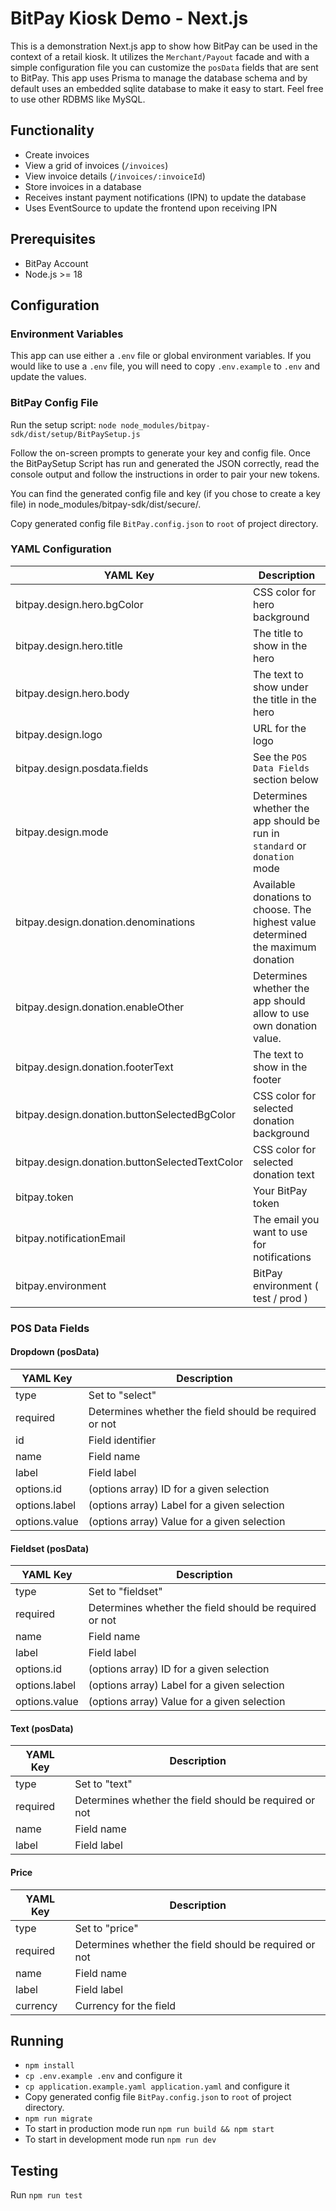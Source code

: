 # BitPay Kiosk Demo - Next.js

This is a demonstration Next.js app to show how BitPay can be used in the
context of a retail kiosk. It utilizes the `Merchant/Payout` facade and with a simple
configuration file you can customize the `posData` fields that are sent to
BitPay. This app uses Prisma to manage the database schema and by default
uses an embedded sqlite database to make it easy to start. Feel free to use other RDBMS like MySQL.

## Functionality

- Create invoices
- View a grid of invoices (`/invoices`)
- View invoice details (`/invoices/:invoiceId`)
- Store invoices in a database
- Receives instant payment notifications (IPN) to update the database
- Uses EventSource to update the frontend upon receiving IPN

## Prerequisites

- BitPay Account
- Node.js >= 18

## Configuration

### Environment Variables

This app can use either a `.env` file or global environment variables. If you
would like to use a `.env` file, you will need to copy `.env.example` to `.env`
and update the values.

### BitPay Config File

Run the setup script:
`node node_modules/bitpay-sdk/dist/setup/BitPaySetup.js`

Follow the on-screen prompts to generate your key and config file. Once the BitPaySetup Script has run and generated the JSON correctly, read the console output and follow the instructions in order to pair your new tokens.

You can find the generated config file and key (if you chose to create a key file) in node_modules/bitpay-sdk/dist/secure/.

Copy generated config file `BitPay.config.json` to `root` of project directory.

### YAML Configuration

| YAML Key                                       | Description                                                                      |
| ---------------------------------------------- | -------------------------------------------------------------------------------- |
| bitpay.design.hero.bgColor                     | CSS color for hero background                                                    |
| bitpay.design.hero.title                       | The title to show in the hero                                                    |
| bitpay.design.hero.body                        | The text to show under the title in the hero                                     |
| bitpay.design.logo                             | URL for the logo                                                                 |
| bitpay.design.posdata.fields                   | See the `POS Data Fields` section below                                          |
| bitpay.design.mode                             | Determines whether the app should be run in `standard` or `donation` mode        |
| bitpay.design.donation.denominations           | Available donations to choose. The highest value determined the maximum donation |
| bitpay.design.donation.enableOther             | Determines whether the app should allow to use own donation value.               |
| bitpay.design.donation.footerText              | The text to show in the footer                                                   |
| bitpay.design.donation.buttonSelectedBgColor   | CSS color for selected donation background                                       |
| bitpay.design.donation.buttonSelectedTextColor | CSS color for selected donation text                                             |
| bitpay.token                                   | Your BitPay token                                                                |
| bitpay.notificationEmail                       | The email you want to use for notifications                                      |
| bitpay.environment                             | BitPay environment ( test / prod )                                               |

### POS Data Fields

#### Dropdown (posData)

| YAML Key      | Description                                            |
| ------------- | ------------------------------------------------------ |
| type          | Set to "select"                                        |
| required      | Determines whether the field should be required or not |
| id            | Field identifier                                       |
| name          | Field name                                             |
| label         | Field label                                            |
| options.id    | (options array) ID for a given selection               |
| options.label | (options array) Label for a given selection            |
| options.value | (options array) Value for a given selection            |

#### Fieldset (posData)

| YAML Key      | Description                                            |
| ------------- | ------------------------------------------------------ |
| type          | Set to "fieldset"                                      |
| required      | Determines whether the field should be required or not |
| name          | Field name                                             |
| label         | Field label                                            |
| options.id    | (options array) ID for a given selection               |
| options.label | (options array) Label for a given selection            |
| options.value | (options array) Value for a given selection            |

#### Text (posData)

| YAML Key | Description                                            |
| -------- | ------------------------------------------------------ |
| type     | Set to "text"                                          |
| required | Determines whether the field should be required or not |
| name     | Field name                                             |
| label    | Field label                                            |

#### Price

| YAML Key | Description                                            |
| -------- | ------------------------------------------------------ |
| type     | Set to "price"                                         |
| required | Determines whether the field should be required or not |
| name     | Field name                                             |
| label    | Field label                                            |
| currency | Currency for the field                                 |

## Running

- `npm install`
- `cp .env.example .env` and configure it
- `cp application.example.yaml application.yaml` and configure it
- Copy generated config file `BitPay.config.json` to `root` of project directory.
- `npm run migrate`
- To start in production mode run `npm run build && npm start`
- To start in development mode run `npm run dev`

## Testing

Run `npm run test`
